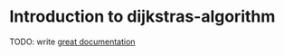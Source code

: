 # Introduction to dijkstras-algorithm

TODO: write [great documentation](http://jacobian.org/writing/what-to-write/)
